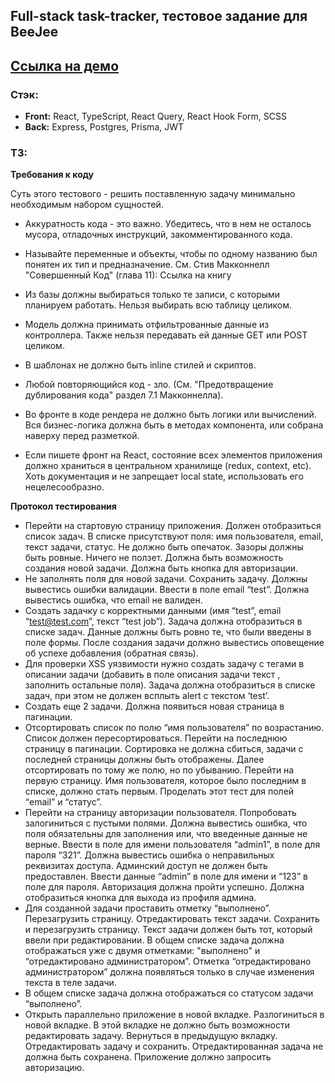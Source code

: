## Full-stack task-tracker, тестовое задание для BeeJee

## **[Ссылка на демо](https://task-tracker-steady77.vercel.app/)**

### Стэк:

- **Front:** React, TypeScript, React Query, React Hook Form, SCSS
- **Back:** Express, Postgres, Prisma, JWT

### ТЗ:

**Требования к коду**

Суть этого тестового - решить поставленную задачу минимально необходимым набором сущностей.

- Аккуратность кода - это важно. Убедитесь, что в нем не осталось мусора, отладочных инструкций, закомментированного кода.
- Называйте переменные и объекты, чтобы по одному названию был понятен их тип и предназначение.
  См. Стив Макконнелл "Совершенный Код" (глава 11): Ссылка на книгу

- Из базы должны выбираться только те записи, с которыми планируем работать. Нельзя выбирать всю таблицу целиком.
- Модель должна принимать отфильтрованные данные из контроллера. Также нельзя передавать ей данные GET или POST целиком.
- В шаблонах не должно быть inline стилей и скриптов.
- Любой повторяющийся код - зло. (См. "Предотвращение дублирования кода" раздел 7.1 Макконнелла).
- Во фронте в коде рендера не должно быть логики или вычислений. Вся бизнес-логика должна быть в методах компонента, или собрана наверху перед разметкой.
- Если пишете фронт на React, cостояние всех элементов приложения должно храниться в центральном хранилище (redux, context, etc). Хоть документация и не запрещает local state, использовать его нецелесообразно.

**Протокол тестирования**

- Перейти на стартовую страницу приложения. Должен отобразиться список задач. В списке присутствуют поля: имя пользователя, email, текст задачи, статус. Не должно быть опечаток. Зазоры должны быть ровные. Ничего не ползет. Должна быть возможность создания новой задачи. Должна быть кнопка для авторизации.
- Не заполнять поля для новой задачи. Сохранить задачу. Должны вывестись ошибки валидации. Ввести в поле email “test”. Должна вывестись ошибка, что email не валиден.
- Создать задачку с корректными данными (имя “test”, email “test@test.com”, текст “test job”). Задача должна отобразиться в списке задач. Данные должны быть ровно те, что были введены в поле формы. После создания задачи должно вывестись оповещение об успехе добавления (обратная связь).
- Для проверки XSS уязвимости нужно создать задачу с тегами в описании задачи (добавить в поле описания задачи текст , заполнить остальные поля). Задача должна отобразиться в списке задач, при этом не должен всплыть alert c текстом ‘test’.
- Создать еще 2 задачи. Должна появиться новая страница в пагинации.
- Отсортировать список по полю “имя пользователя” по возрастанию. Список должен пересортироваться. Перейти на последнюю страницу в пагинации. Сортировка не должна сбиться, задачи с последней страницы должны быть отображены. Далее отсортировать по тому же полю, но по убыванию. Перейти на первую страницу. Имя пользователя, которое было последним в списке, должно стать первым. Проделать этот тест для полей “email” и “статус”.
- Перейти на страницу авторизации пользователя. Попробовать залогиниться с пустыми полями. Должна вывестись ошибка, что поля обязательны для заполнения или, что введенные данные не верные. Ввести в поле для имени пользователя “admin1”, в поле для пароля “321”. Должна вывестись ошибка о неправильных реквизитах доступа. Админский доступ не должен быть предоставлен. Ввести данные “admin” в поле для имени и “123” в поле для пароля. Авторизация должна пройти успешно. Должна отобразиться кнопка для выхода из профиля админа.
- Для созданной задачи проставить отметку “выполнено”. Перезагрузить страницу. Отредактировать текст задачи. Сохранить и перезагрузить страницу. Текст задачи должен быть тот, который ввели при редактировании. В общем списке задача должна отображаться уже с двумя отметками: "выполнено" и “отредактировано администратором”. Отметка “отредактировано администратором” должна появляться только в случае изменения текста в теле задачи.
- В общем списке задача должна отображаться со статусом задачи “выполнено”.
- Открыть параллельно приложение в новой вкладке. Разлогиниться в новой вкладке. В этой вкладке не должно быть возможности редактировать задачу. Вернуться в предыдущую вкладку. Отредактировать задачу и сохранить. Отредактированная задача не должна быть сохранена. Приложение должно запросить авторизацию.
